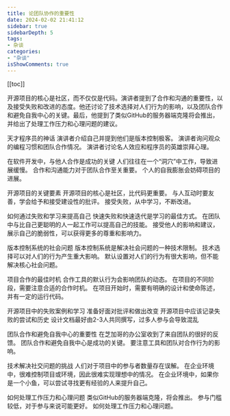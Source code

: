 ```yaml
---
title: 论团队协作的重要性
date: 2024-02-02 21:41:12
sidebar: true
sidebarDepth: 5
tags:
- 杂谈
categories:
- "杂谈"
isShowComments: true
---
```


[[toc]]

开源项目的核心是社区，而不仅仅是代码。演讲者提到了合作和沟通的重要性，以及接受失败和改进的态度。他还讨论了技术选择对人们行为的影响，以及团队合作和避免自我中心的关键。最后，他提到了类似GitHub的服务器端克隆将会推出，并给出了处理工作压力和心理问题的建议。

天才程序员的神话
演讲者介绍自己并提到他们是版本控制极客。
演讲者询问观众的编程习惯和团队合作情况。
演讲者讨论名人效应和程序员的英雄崇拜心理。

在软件开发中，与他人合作是成功的关键
人们往往在一个“洞穴”中工作，导致进展缓慢。
合作和沟通能力对于团队合作至关重要。
个人的自我膨胀会妨碍项目的进展。

开源项目的关键要素
开源项目的核心是社区，比代码更重要。
与人互动时要友善，学会给予和接受建设性的批评。
接受失败，从中学习，不断改进。

如何通过失败和学习来提高自己
快速失败和快速迭代是学习的最佳方式。
在团队中与比自己更聪明的人一起工作可以提高自己的技能。
接受他人的影响和建议，展示自己的脆弱性，可以获得更多的尊重和影响力。

版本控制系统的社会问题
版本控制系统是解决社会问题的一种技术限制。
技术选择可以对人们的行为产生重大影响。
默认设置对人们的行为有很大影响，但不能解决核心社会问题。

项目合作的最佳时机
合作工具的默认行为会影响团队的动态。
在项目的不同阶段，需要注意合适的合作时机。
在项目开始时，需要有明确的设计和使命陈述，并有一定的运行代码。

开源项目中的失败案例和学习
准备好面对批评和做出改变
开源项目中应该记录失败的尝试和历史
设计文档最好由2-3人共同撰写，过多人参与会导致混乱

团队合作和避免自我中心的重要性
在芝加哥的办公室收到了来自团队的很好的反馈。
团队合作和避免自我中心是成功的关键。
要注意工具和团队对合作行为的影响。

技术解决社交问题的挑战
人们对于项目中的参与者数量存在误解。
在企业环境中，很难控制项目或环境，因此很难实现理想中的情况。
在企业环境中，如果你是一个小鱼，可以尝试寻找更有经验的人来提升自己。

如何处理工作压力和心理问题
类似GitHub的服务器端克隆，将会推出。
参与门槛较低，对于参与来说可能更好。
如何处理工作压力和心理问题。


